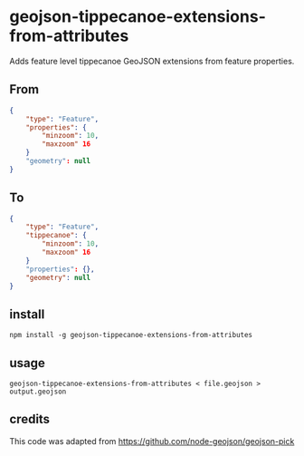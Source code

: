 # geojson-tippecanoe-extensions-from-attributes

Adds feature level tippecanoe GeoJSON extensions from feature properties.

## From

```json
{
    "type": "Feature",
    "properties": {
        "minzoom": 10,
        "maxzoom" 16
    }
    "geometry": null
}
```

## To

```json
{
    "type": "Feature",
    "tippecanoe": {
        "minzoom": 10,
        "maxzoom" 16
    }
    "properties": {},
    "geometry": null
}
```


## install

    npm install -g geojson-tippecanoe-extensions-from-attributes

## usage

    geojson-tippecanoe-extensions-from-attributes < file.geojson > output.geojson

## credits

This code was adapted from https://github.com/node-geojson/geojson-pick
